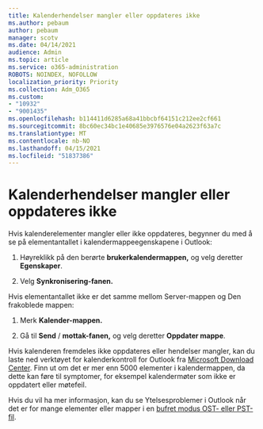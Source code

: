 ```yaml
---
title: Kalenderhendelser mangler eller oppdateres ikke
ms.author: pebaum
author: pebaum
manager: scotv
ms.date: 04/14/2021
audience: Admin
ms.topic: article
ms.service: o365-administration
ROBOTS: NOINDEX, NOFOLLOW
localization_priority: Priority
ms.collection: Adm_O365
ms.custom:
- "10932"
- "9001435"
ms.openlocfilehash: b114411d6285a68a41bbcbf64151c212ee2cf661
ms.sourcegitcommit: 8bc60ec34bc1e40685e3976576e04a2623f63a7c
ms.translationtype: MT
ms.contentlocale: nb-NO
ms.lasthandoff: 04/15/2021
ms.locfileid: "51837386"
---
```

# <a name="calendar-events-missing-or-not-updating"></a>Kalenderhendelser mangler eller oppdateres ikke

Hvis kalenderelementer mangler eller ikke oppdateres, begynner du med å se på elementantallet i kalendermappeegenskapene i Outlook: 

1. Høyreklikk på den berørte **brukerkalendermappen,** og velg deretter **Egenskaper**.

1. Velg **Synkronisering-fanen.**

Hvis elementantallet ikke er det samme mellom Server-mappen og Den frakoblede mappen:

1.  Merk **Kalender-mappen.**

1.  Gå til **Send** / **mottak-fanen,** og velg deretter **Oppdater mappe**.

Hvis kalenderen fremdeles ikke oppdateres eller hendelser mangler, kan du laste ned verktøyet for kalenderkontroll for Outlook fra [Microsoft Download Center](https://www.microsoft.com/download/details.aspx?id=28786). Finn ut om det er mer enn 5000 elementer i kalendermappen, da dette kan føre til symptomer, for eksempel kalendermøter som ikke er oppdatert eller møtefeil. 

Hvis du vil ha mer informasjon, kan du se Ytelsesproblemer i Outlook når det er for mange elementer eller mapper i en [bufret modus OST- eller PST-fil](https://docs.microsoft.com/outlook/troubleshoot/performance/performance-issues-if-too-many-items-or-folders).